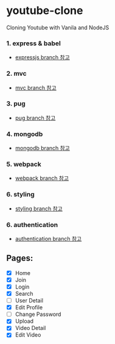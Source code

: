 # youtube-clone
Cloning Youtube with Vanila and NodeJS

### 1. express & babel
- [expressjs branch 참고](https://github.com/yoojh9/youtube-clone/tree/expressjs)

### 2. mvc
- [mvc branch 참고](https://github.com/yoojh9/youtube-clone/tree/mvc)

### 3. pug
- [pug branch 참고](https://github.com/yoojh9/youtube-clone/tree/pug)

### 4. mongodb
- [mongodb branch 참고](https://github.com/yoojh9/youtube-clone/tree/mongodb)

### 5. webpack
- [webpack branch 참고](https://github.com/yoojh9/youtube-clone/tree/webpack)

### 6. styling
- [styling branch 참고](https://github.com/yoojh9/youtube-clone/tree/styling)

### 6. authentication
- [authentication branch 참고](https://github.com/yoojh9/youtube-clone/tree/authentication)

## Pages:
- [x] Home
- [x] Join
- [x] Login
- [x] Search
- [ ] User Detail
- [x] Edit Profile
- [ ] Change Password
- [x] Upload
- [x] Video Detail
- [x] Edit Video
